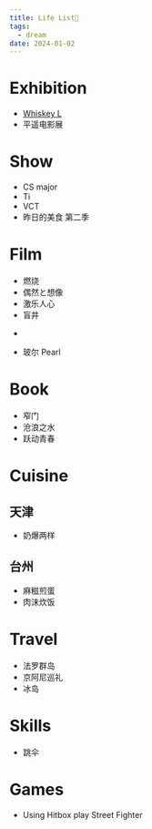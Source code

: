 ```yaml
---
title: Life List🚀
tags:
  - dream
date: 2024-01-02
---
```


# Exhibition

* [Whiskey L](plan/exhibition/whisky_l.md)
* 平遥电影展

# Show

* CS major
* Ti
* VCT
* 昨日的美食 第二季
# Film

* 燃烧
* 偶然と想像
* 激乐人心
* 盲井
* ~~~昆池岩~~~
* 玻尔 Pearl

# Book

* 窄门
* 沧浪之水
* 跃动青春

# Cuisine

## 天津

* 奶爆两样

## 台州

* 麻糍煎蛋
* 肉沫炊饭

# Travel

* 法罗群岛
* 京阿尼巡礼
* 冰岛


# Skills

* 跳伞


# Games

* Using Hitbox play Street Fighter